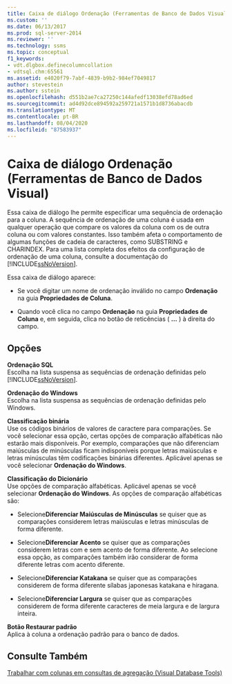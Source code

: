 ```yaml
---
title: Caixa de diálogo Ordenação (Ferramentas de Banco de Dados Visual) | Microsoft Docs
ms.custom: ''
ms.date: 06/13/2017
ms.prod: sql-server-2014
ms.reviewer: ''
ms.technology: ssms
ms.topic: conceptual
f1_keywords:
- vdt.dlgbox.definecolumncollation
- vdtsql.chm:65561
ms.assetid: e4020f79-7abf-4839-b9b2-984ef7049817
author: stevestein
ms.author: sstein
ms.openlocfilehash: d551b2ae7ca27250c144afedf13038efd78ad6ed
ms.sourcegitcommit: ad4d92dce894592a259721a1571b1d8736abacdb
ms.translationtype: MT
ms.contentlocale: pt-BR
ms.lasthandoff: 08/04/2020
ms.locfileid: "87583937"
---
```

# <a name="collation-dialog-box-visual-database-tools"></a>Caixa de diálogo Ordenação (Ferramentas de Banco de Dados Visual)
  Essa caixa de diálogo lhe permite especificar uma sequência de ordenação para a coluna. A sequência de ordenação de uma coluna é usada em qualquer operação que compare os valores da coluna com os de outra coluna ou com valores constantes. Isso também afeta o comportamento de algumas funções de cadeia de caracteres, como SUBSTRING e CHARINDEX. Para uma lista completa dos efeitos da configuração de ordenação de uma coluna, consulte a documentação do [!INCLUDE[ssNoVersion](../../includes/ssnoversion-md.md)].  
  
 Essa caixa de diálogo aparece:  
  
-   Se você digitar um nome de ordenação inválido no campo **Ordenação** na guia **Propriedades de Coluna**.  
  
-   Quando você clica no campo **Ordenação** na guia **Propriedades de Coluna** e, em seguida, clica no botão de reticências ( **…** ) à direita do campo.  
  
## <a name="options"></a>Opções  
 **Ordenação SQL**  
 Escolha na lista suspensa as sequências de ordenação definidas pelo [!INCLUDE[ssNoVersion](../../includes/ssnoversion-md.md)].  
  
 **Ordenação do Windows**  
 Escolha na lista suspensa as sequências de ordenação definidas pelo Windows.  
  
 **Classificação binária**  
 Use os códigos binários de valores de caractere para comparações. Se você selecionar essa opção, certas opções de comparação alfabéticas não estarão mais disponíveis. Por exemplo, comparações que não diferenciam maiúsculas de minúsculas ficam indisponíveis porque letras maiúsculas e letras minúsculas têm codificações binárias diferentes. Aplicável apenas se você selecionar **Ordenação do Windows**.  
  
 **Classificação do Dicionário**  
 Use opções de comparação alfabéticas. Aplicável apenas se você selecionar **Ordenação do Windows**. As opções de comparação alfabéticas são:  
  
-   Selecione**Diferenciar Maiúsculas de Minúsculas** se quiser que as comparações considerem letras maiúsculas e letras minúsculas de forma diferente.  
  
-   Selecione**Diferenciar Acento** se quiser que as comparações considerem letras com e sem acento de forma diferente. Ao selecione essa opção, as comparações também irão considerar de forma diferente letras com acento diferente.  
  
-   Selecione**Diferenciar Katakana** se quiser que as comparações considerem de forma diferente sílabas japonesas katakana e hiragana.  
  
-   Selecione**Diferenciar Largura** se quiser que as comparações considerem de forma diferente caracteres de meia largura e de largura inteira.  
  
 **Botão Restaurar padrão**  
 Aplica à coluna a ordenação padrão para o banco de dados.  
  
## <a name="see-also"></a>Consulte Também  
 [Trabalhar com colunas em consultas de agregação &#40;Visual Database Tools&#41;](visual-database-tools.md)  
  
  
